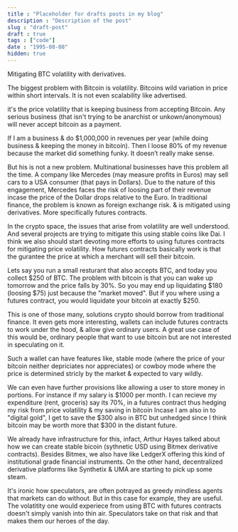 ```yaml
---
title : "Placeholder for drafts posts in my blog"
description : "Description of the post"
slug : "draft-post"
draft : true
tags : ["code"]
date : "1995-08-08"
hidden: true
---
```


Mitigating BTC volatility with derivatives.

The biggest problem with Bitcoin is volatility. Bitcoins wild variation in price within short intervals. It is not even scalability like advertised. 

it's the price volatility that is keeping business from accepting Bitcoin. Any serious business (that isn't trying to be anarchist or unkown/anonymous) will never accept bitcoin as a payment.

If I am a business & do $1,000,000  in revenues per year (while doing business & keeping the money in bitcoin). Then I loose 80% of my revenue because the market did something funky. It doesn’t really make sense.

But his is not a new problem. Multinational businesses have this problem all the time. A company  like Mercedes (may measure profits in Euros)
may sell cars to a USA consumer (that pays in Dollars). Due to the nature of this engagement, Mercedes faces the risk of loosing part of their revenue
incase the price of the Dollar drops relative to the Euro.
In traditional finance, the problem is known as foreign exchange risk. & is mitigated using derivatives. More specifically futures contracts.

In the crypto space, the issues that arise from volatility are well understood. And several projects are trying to mitigate this using stable coins like Dai.
I think we also should start devoting more efforts to using futures contracts for mitigating price volatility.
How futures contracts basically work is that the gurantee the price at which a merchant will sell their bitcoin.

Lets say you run a small resturant that also accepts BTC, and today you  collect $250 of BTC. The problem with bitcoin is that you can wake up tomorrow
and the price falls by 30%. So you may end up liquidating $180 (loosing $75) just because the "market moved".
But if you where using a futures contract, you would liquidate your  bitcoin at exactly $250.

This is one of those many, solutions crypto should borrow from traditional finance.
It even gets more interesting, wallets can include futures contracts to work under the hood, & allow give ordinary users.
A great use case of this would be, ordinary people that want to use bitcoin but are not interested in speculating on it.

Such a wallet can have features like, stable mode (where the price of your bitcoin neither depriciates nor appreciates) or cowboy mode
where the price is determined stricly by the market & expected to vary wildly.

We can even have further provisions like allowing a user to store money in portions. For instance if my salary is $1000 per month.
I can recieve my expenditure (rent, groceris) say its 70%, in a futures contract thus hedging my risk from price volatility & my saving in bitcoin
Incase I am also in to "digital gold", I get to save the $300 also in BTC but unhedged since I think bitcoin may be worth more that $300 in the distant future.

We already have infrastructure for this, infact, Arthur Hayes talked about how we can create stable bicoin (sythnetic USD using Bitmex derivative contracts).
Besides Bitmex, we also have like LedgerX offering this kind of institutional grade financial instruments. 
On the other hand, decentralized derivative platforms like Synthetix & UMA are starting to pick up some steam.

It's ironic how speculators, are often potrayed as greedy mindless agents that markets can do without. But in this case for example,
they are useful. The volatitity one would experiece from using BTC with futures contracts doesn't simply vanish into thin air.
Speculators take on that risk and that makes them our heroes of the day.
